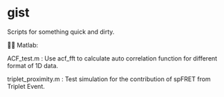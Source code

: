 gist
====

Scripts for something quick and dirty.






Matlab:

ACF_test.m : Use acf_fft to calculate auto correlation function for different format of 1D data.

triplet_proximity.m : Test simulation for the contribution of spFRET from Triplet Event.


